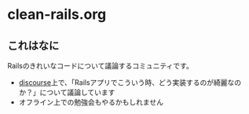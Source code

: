 # clean-rails.org

## これはなに

Railsのきれいなコードについて議論するコミュニティです。

- [discourse](https://discourse.clean-rails.org/)上で、「Railsアプリでこういう時、どう実装するのが綺麗なのか？」について議論しています
- オフライン上での勉強会もやるかもしれません
